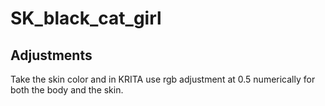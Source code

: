 # SK_black_cat_girl

## Adjustments

Take the skin color and in KRITA use rgb adjustment at 0.5 numerically for both the body and the skin.